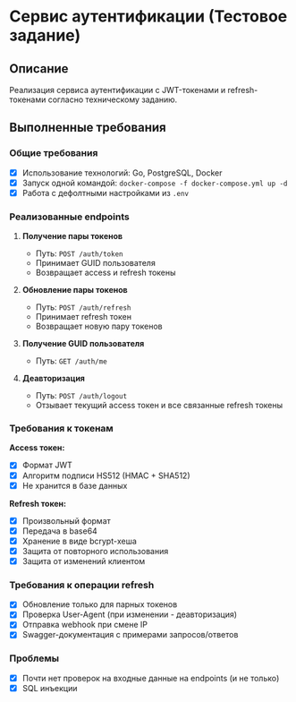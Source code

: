 # Сервис аутентификации (Тестовое задание)

## Описание
Реализация сервиса аутентификации с JWT-токенами и refresh-токенами согласно техническому заданию.

## Выполненные требования

### Общие требования
- [x] Использование технологий: Go, PostgreSQL, Docker
- [x] Запуск одной командой: `docker-compose -f docker-compose.yml up -d`
- [x] Работа с дефолтными настройками из `.env`

### Реализованные endpoints
1. **Получение пары токенов**
   - Путь: `POST /auth/token`
   - Принимает GUID пользователя
   - Возвращает access и refresh токены

2. **Обновление пары токенов**  
   - Путь: `POST /auth/refresh`
   - Принимает refresh токен
   - Возвращает новую пару токенов

3. **Получение GUID пользователя**  
   - Путь: `GET /auth/me`

4. **Деавторизация**  
   - Путь: `POST /auth/logout`
   - Отзывает текущий access токен и все связанные refresh токены

### Требования к токенам
**Access токен:**
- [x] Формат JWT
- [x] Алгоритм подписи HS512 (HMAC + SHA512)
- [x] Не хранится в базе данных

**Refresh токен:**
- [x] Произвольный формат
- [x] Передача в base64
- [x] Хранение в виде bcrypt-хеша
- [x] Защита от повторного использования
- [x] Защита от изменений клиентом

### Требования к операции refresh
- [x] Обновление только для парных токенов
- [x] Проверка User-Agent (при изменении - деавторизация)
- [x] Отправка webhook при смене IP
- [x] Swagger-документация с примерами запросов/ответов

### Проблемы

- [x] Почти нет проверок на входные данные на endpoints (и не только)
- [x] SQL инъекции 
